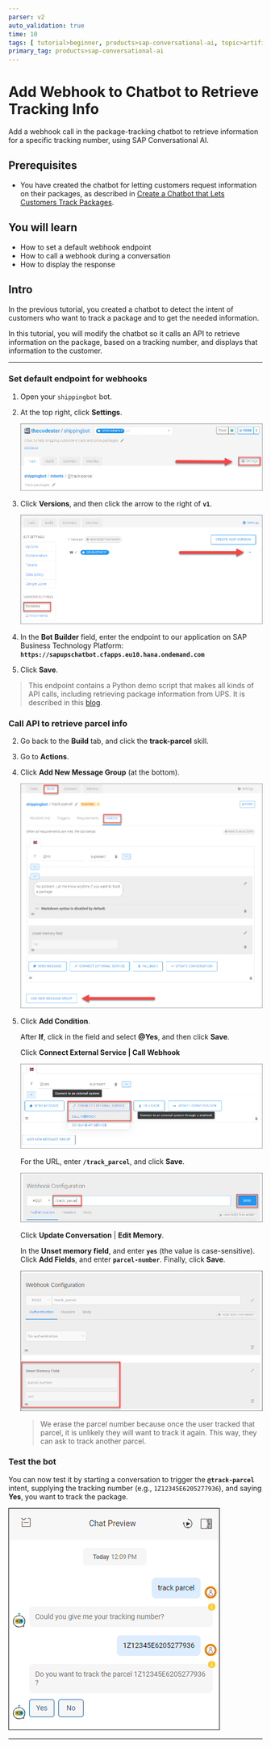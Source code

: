 ```yaml
---
parser: v2
auto_validation: true
time: 10
tags: [ tutorial>beginner, products>sap-conversational-ai, topic>artificial-intelligence, topic>machine-learning, products>sap-business-technology-platform ]
primary_tag: products>sap-conversational-ai
---
```


# Add Webhook to Chatbot to Retrieve Tracking Info
<!-- description --> Add a webhook call in the package-tracking chatbot to retrieve information for a specific tracking number, using SAP Conversational AI.

## Prerequisites
 - You have created the chatbot for letting customers request information on their packages, as described in [Create a Chatbot that Lets Customers Track Packages](cai-bot-shipping-1-track-bot).

## You will learn
  - How to set a default webhook endpoint
  - How to call a webhook during a conversation
  - How to display the response

## Intro
In the previous tutorial, you created a chatbot to detect the intent of customers who want to track a package and to get the needed information.

In this tutorial, you will modify the chatbot so it calls an API to retrieve information on the package, based on a tracking number, and displays that information to the customer.

---

### Set default endpoint for webhooks


1. Open your `shippingbot` bot.

2. At the top right, click **Settings**.

    ![Endpoint](Endpoint_Settings.png)

3. Click **Versions**, and then click the arrow to the right of **`v1`**.

    ![Versions](Endpoint_Edit.png)

4. In the **Bot Builder** field, enter the endpoint to our application on SAP Business Technology Platform: **`https://sapupschatbot.cfapps.eu10.hana.ondemand.com`**

5. Click **Save**.

>This endpoint contains a Python demo script that makes all kinds of API calls, including retrieving package information from UPS. It is described in this [blog](https://blogs.sap.com/2020/02/17/how-to-build-your-first-delivery-tracking-chatbot/).


### Call API to retrieve parcel info


2. Go back to the **Build** tab, and click the **track-parcel** skill.

3. Go to **Actions**.

4. Click **Add New Message Group** (at the bottom).

    ![Add group](CallAPI_AddGroup.png)

5. Click **Add Condition**.

    After **If**, click in the field and select **@Yes**, and then click **Save**.

    Click **Connect External Service | Call Webhook**

    ![Add webhook](CallAPI_AddWebhook.png)

    For the URL, enter **`/track_parcel`**, and click **Save**.

    ![Service path](CallAPI_Service.png)

    Click **Update Conversation** | **Edit Memory**.

    In the **Unset memory field**, and enter **`yes`** (the value is case-sensitive). Click **Add Fields**, and enter **`parcel-number`**. Finally, click **Save**.

    ![Unset memory](CallAPI_unset_memory.png)

    >We erase the parcel number because once the user tracked that parcel, it is unlikely they will want to track it again. This way, they can ask to track another parcel.




### Test the bot


You can now test it by starting a conversation to trigger the **`@track-parcel`** intent, supplying the tracking number (e.g., `1Z12345E6205277936`), and saying **Yes**, you want to track the package.

![Conversation with API](ConversationAPITracking.png)



---
